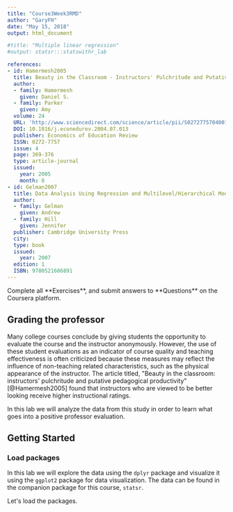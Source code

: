 ```yaml
---
title: "Course3Week3RMD"
author: "GaryFH"
date: "May 15, 2018"
output: html_document

#title: "Multiple linear regression"
#output: statsr:::statswithr_lab

references:
- id: Hamermesh2005
  title: Beauty in the Classroom - Instructors' Pulchritude and Putative Pedagogical Productivity
  author:
  - family: Hamermesh
    given: Daniel S.
  - family: Parker
    given: Amy
  volume: 24
  URL: 'http://www.sciencedirect.com/science/article/pii/S0272775704001165'
  DOI: 10.1016/j.econedurev.2004.07.013
  publisher: Economics of Education Review
  ISSN: 0272-7757
  issue: 4
  page: 369-376
  type: article-journal
  issued:
    year: 2005
    month: 8
- id: Gelman2007
  title: Data Analysis Using Regression and Multilevel/Hierarchical Models
  author:
  - family: Gelman
    given: Andrew
  - family: Hill
    given: Jennifer
  publisher: Cambridge University Press
  city:
  type: book
  issued:
    year: 2007
  edition: 1
  ISBN: 9780521686891
---
```


<div id="instructions">
Complete all **Exercises**, and submit answers to **Questions** on the Coursera 
platform.
</div>

## Grading the professor

Many college courses conclude by giving students the opportunity to evaluate 
the course and the instructor anonymously. However, the use of these student 
evaluations as an indicator of course quality and teaching effectiveness is 
often criticized because these measures may reflect the influence of 
non-teaching related characteristics, such as the physical appearance of the 
instructor. The article titled, "Beauty in the classroom: instructors' 
pulchritude and putative pedagogical productivity" [@Hamermesh2005] 
found that instructors who are viewed to be better looking receive higher 
instructional ratings. 

In this lab we will analyze the data from this study in order to learn what goes 
into a positive professor evaluation.

## Getting Started

### Load packages

In this lab we will explore the data using the `dplyr` package and visualize it 
using the `ggplot2` package for data visualization. The data can be found in the
companion package for this course, `statsr`.

Let's load the packages.

















































